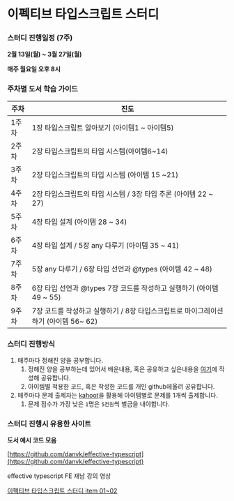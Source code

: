 # 이펙티브 타입스크립트 스터디

### 스터디 진행일정 (7주)

**2월 13일(월) ~ 3월 27일(월)**

**매주 월요일 오후 8시**

### 주차별 도서 **학습** 가이드


| 주차 | 진도 |
| --- | --- |
| 1주차 | 1장 타입스크립트 알아보기 (아이템1 ~ 아이템5)|
| 2주차 | 2장 타입스크립트의 타입 시스템(아이템6~14) |
| 3주차 | 2장 타입스크립트의 타입 시스템  (아이템 15 ~21)  |
| 4주차 | 2장 타입스크립트의 타입 시스템 / 3장 타입 추론  (아이템 22 ~ 27) |
| 5주차 | 4장 타입 설계 (아이템 28 ~ 34) |
| 6주차 | 4장 타입 설계 / 5장 any 다루기 (아이템 35 ~ 41)  |
| 7주차 | 5장 any 다루기 / 6장 타입 선언과 @types   (아이템 42 ~ 48)|
| 8주차 | 6장 타입 선언과 @types 7장 코드를 작성하고 실행하기 (아이템 49 ~ 55) |
| 9주차 | 7장 코드를 작성하고 실행하기 / 8장 타입스크립트로 마이그레이션 하기 (아이템 56~ 62) |

### 스터디 진행방식

1. 매주마다 정해진 양을 공부합니다.
    1. 정해진 양을 공부하는데 있어서 배운내용, 혹은 공유하고 싶은내용을 [여기](https://www.notion.so/a3dce1d0e69c4d0c9332fa1bac1372ba)에 작성해 공유합니다.
    2. 아이템별 적용한 코드, 혹은 작성한 코드를 개인 github에올려 공유합니다.
2. 매주마다 문제 출제자는 [kahoot](https://kahoot.com/)을 활용해 아이템별로 문제를 1개씩 출제합니다.
    1. 문제 점수가 가장 낮은 `1`명은 `5천원`씩 벌금을 내야합니다.


### 스터디 진행시 유용한 사이트

**도서 예시 코드 모음**

[https://github.com/danvk/effective-typescript](https://github.com/danvk/effective-typescript)

effective typescript FE 재남 강의 영상

[이펙티브 타입스크립트 스터디 item 01~02](https://www.youtube.com/watch?v=O4-8lQOZ2Tg&list=PLjQV3hketAJmXGaWCMGB9-085EiefWcyw)
